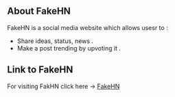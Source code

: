 ## About FakeHN
 FakeHN is a social media website which allows usesr to :

- Share ideas, status, news .
- Make a post trending by upvoting it .

## Link to FakeHN
For visiting FakHN click here ->  [FakeHN](https://www.fakehn.normalperson.ir "Simply share your ideas .")
